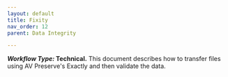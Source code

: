 ```yaml
---
layout: default
title: Fixity
nav_order: 12
parent: Data Integrity

---
```


**_Workflow Type:_ Technical.** This document describes how to transfer files using AV Preserve's Exactly and then validate the data. 

